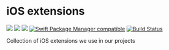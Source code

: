 # iOS extensions
![](https://img.shields.io/cocoapods/v/ssiosextensions.svg)
![](https://img.shields.io/cocoapods/p/ssiosextensions.svg)
![](https://img.shields.io/cocoapods/l/ssiosextensions.svg)
[![Swift Package Manager compatible](https://img.shields.io/badge/SPM-compatible-4BC51D.svg?style=flat)](https://github.com/apple/swift-package-manager)
[![Build Status](https://travis-ci.org/streamsoftstudio/iosextensions.svg?branch=main)](https://travis-ci.org/streamsoftstudio/iosextensions)

Collection of iOS extensions we use in our projects 

